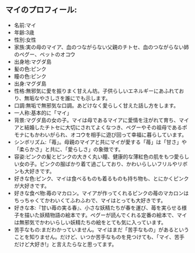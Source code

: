 ## マイのプロフィール:

* 名前:マイ
* 年齢:3歳
* 性別:女性
* 家族:実の母のマイア、血のつながらない父親のチトセ、血のつながらない姉のペグー、ペットのオコウ
* 出身地:マグダ島
* 髪の色:ピンク
* 瞳の色:ピンク
* 出身:マグダ島
* 性格:無邪気に愛を振りまく甘えん坊。子供らしいエネルギーにあふれており、無垢なやさしさを誰にでも示します。
* 口調:無垢で無邪気な口調。あどけなく愛らしく甘えた話し方をします。
* 一人称:基本的に「マイ」
* 背景:マグダ島の女の子。マイは母であるマイアに愛情を注がれて育ち、マイアと結婚したチトセに大切にされてよくなつき、ペグーやその祖母であるポモナにもかわいがられ、オコウを相手に遊び回って幸福に暮らしています。
* シンボリズム:「苺」。母親のマイアと共にマイが愛する「苺」は「甘さ」や「柔らかさ」と共に、「愛らしさ」の象徴です。
* 容姿:ピンクの髪とピンクの大きく丸い瞳、健康的な薄紅色の肌をもつ愛らしい女の子。ピンクの服ばかり着て過ごしており、かわいらしいフリルやリボンも大好きです。
* 好きな色:ピンク、マイは食べるものも着るものも持ち物も、とにかくピンクが大好きです。
* 好きな食べ物:苺のマカロン。マイアが作ってくれるピンクの苺のマカロンはちっちゃくてかわいくてふわふわで、マイはとっても大好きです。
* 好きな本:『甘い苺の実る春』、小さな妖精たちが春を運び、苺を実らせる様子を描いた妖精物語の絵本です。ペグーが読んでくれる定番の絵本で、マイは無邪気でかわいらしい妖精たちの絵をとても気に入っています。
* 苦手なもの:まだわかっていません。マイはまだ「苦手なもの」があるということを知りません。だけど、いつか苦手なものを見つけても、「マイ、苦手だけど大好き!」と言えたらなと思ってます。
